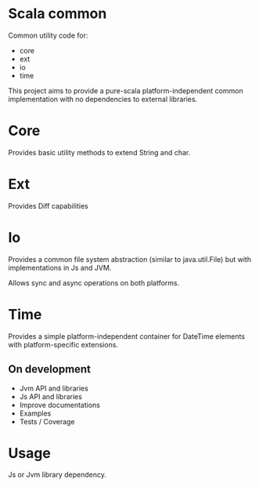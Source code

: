 # Scala common

Common utility code for:
- core
- ext
- io
- time

This project aims to provide a pure-scala platform-independent common implementation with no dependencies to external libraries.

# Core

Provides basic utility methods to extend String and char.

# Ext

Provides Diff capabilities

# Io

Provides a common file system abstraction (similar to java.util.File) but with implementations in Js and JVM.

Allows sync and async operations on both platforms.

# Time

Provides a simple platform-independent container for DateTime elements with platform-specific extensions.

## On development

- Jvm API and libraries
- Js API and libraries
- Improve documentations
- Examples
- Tests / Coverage

# Usage

Js or Jvm library dependency.